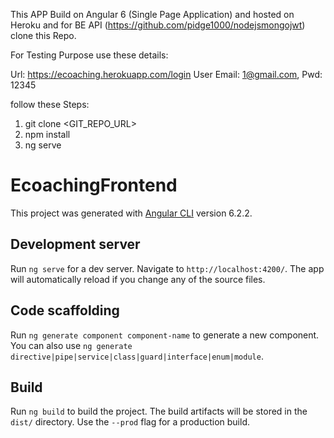 



This APP Build on Angular 6 (Single Page Application) and hosted on Heroku and for BE API (https://github.com/pidge1000/nodejsmongojwt) clone this Repo.

For Testing Purpose use these details: 

Url: https://ecoaching.herokuapp.com/login
User Email: 1@gmail.com,  Pwd: 12345

follow these Steps:

1. git clone <GIT_REPO_URL>
2. npm install
3. ng serve

# EcoachingFrontend

This project was generated with [Angular CLI](https://github.com/angular/angular-cli) version 6.2.2.

## Development server

Run `ng serve` for a dev server. Navigate to `http://localhost:4200/`. The app will automatically reload if you change any of the source files.

## Code scaffolding

Run `ng generate component component-name` to generate a new component. You can also use `ng generate directive|pipe|service|class|guard|interface|enum|module`.

## Build

Run `ng build` to build the project. The build artifacts will be stored in the `dist/` directory. Use the `--prod` flag for a production build.
